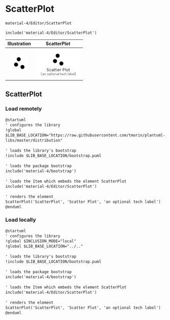 # ScatterPlot


```text
material-4/Editor/ScatterPlot
```

```text
include('material-4/Editor/ScatterPlot')
```



| Illustration | ScatterPlot |
| :---: | :---: |
| ![illustration for Illustration](../../material-4/Editor/ScatterPlot.png) | ![illustration for ScatterPlot](../../material-4/Editor/ScatterPlot.Local.png) |




## ScatterPlot

### Load remotely
```plantuml
@startuml
' configures the library
!global $LIB_BASE_LOCATION="https://raw.githubusercontent.com/tmorin/plantuml-libs/master/distribution"

' loads the library's bootstrap
!include $LIB_BASE_LOCATION/bootstrap.puml

' loads the package bootstrap
include('material-4/bootstrap')

' loads the Item which embeds the element ScatterPlot
include('material-4/Editor/ScatterPlot')

' renders the element
ScatterPlot('ScatterPlot', 'Scatter Plot', 'an optional tech label')
@enduml
```

### Load locally
```plantuml
@startuml
' configures the library
!global $INCLUSION_MODE="local"
!global $LIB_BASE_LOCATION="../.."

' loads the library's bootstrap
!include $LIB_BASE_LOCATION/bootstrap.puml

' loads the package bootstrap
include('material-4/bootstrap')

' loads the Item which embeds the element ScatterPlot
include('material-4/Editor/ScatterPlot')

' renders the element
ScatterPlot('ScatterPlot', 'Scatter Plot', 'an optional tech label')
@enduml
```

